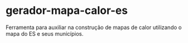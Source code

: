 # gerador-mapa-calor-es
Ferramenta para auxiliar na construção de mapas de calor utilizando o mapa do ES e seus municípios.
